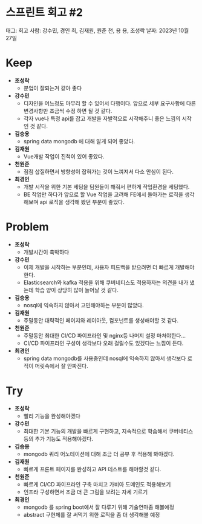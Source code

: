 # 스프린트 회고 #2

태그: 회고
사람: 강수민, 경인 최, 김재원, 원준 천, 용 용, 조성락
날짜: 2023년 10월 27일

# Keep

- **조성락**
    - 분업이 잘되는거 같아 좋다
- **강수민**
    - 디자인을 어느정도 마무리 할 수 있어서 다행이다. 앞으로 세부 요구사항에 다른 변경사항만 조금씩 수정 하면 될 것 같다.
    - 각자 vue나 특정 api를 잡고 개발을 자발적으로 시작해주니 좋은 느낌의 시작인 것 같다.
- **김승용**
    - spring data mongodb 에 대해 알게 되어 좋았다.
- **김재원**
    - Vue개발 작업이 진척이 있어 좋았다.
- **천원준**
    - 점점 삽질하면서 방향성이 잡혀가는 것이 느껴져서 다소 안심이 된다.
- **최경인**
    - 개발 시작을 위한 기본 세팅을 팀원들이 해줘서 편하게 작업환경을 세팅했다.
    - BE 작업만 하다가 앞으로 할 Vue 작업을 고려해 FE에서 돌아가는 로직을 생각해보며 api 로직을 생각해 봤던 부분이 좋았다.

# Problem

- **조성락**
    - 개발시간이 촉박하다
- **강수민**
    - 이제 개발을 시작하는 부분인데, 사용자 피드백을 받으려면 더 빠르게 개발해야한다.
    - Elasticsearch와 kafka 적용을 위해 쿠버네티스도 적용하자는 의견을 내가 냈는데 학습 양이 상당히 많이 늘어날 것 같다.
- **김승용**
    - nosql에 익숙하지 않아서 고민해야하는 부분이 많았다.
- **김재원**
    - 주말동안 대략적인 페이지와 레이아웃, 컴포넌트를 생성해야할 것 같다.
- **천원준**
    - 주말동안 최대한 CI/CD 파이프라인 및 nginx등 나머지 설정 마쳐야한다…
    - CI/CD 파이프라인 구성이 생각보다 오래 걸릴수도 있겠다는 느낌이 든다.
- **최경인**
    - spring data mongodb를 사용중인데 nosql에 익숙하지 않아서 생각보다 로직이 머릿속에서 잘 안짜진다.

# Try

- **조성락**
    - 빨리 기능을 완성해야겠다
- **강수민**
    - 최대한 기본 기능의 개발을 빠르게 구현하고, 지속적으로 학습해서 쿠버네티스 등의 추가 기능도 적용해야겠다.
- **김승용**
    - mongodb  쿼리 어노테이션에 대해 조금 더 공부 후 적용해 봐야겠다.
- **김재원**
    - 빠르게 프론트 페이지를 완성하고 API 테스트를 해야할것 같다.
- **천원준**
    - 빠르게 CI/CD 파이프라인 구축 마치고 가비아 도메인도 적용해보기
    - 인프라 구성하면서 조금 더 큰 그림을 보려는 자세 기르기
- **최경인**
    - mongodb 를 spring boot에서 잘 다루기 위해 기술연마좀 해볼예정
    - abstract 구현체를 잘 써먹기 위한 로직을 좀 더 생각해볼 예정